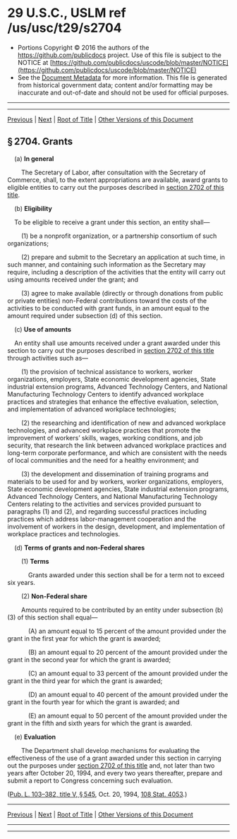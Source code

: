 ---
---

# 29 U.S.C., USLM ref /us/usc/t29/s2704

* Portions Copyright © 2016 the authors of the https://github.com/publicdocs project.
  Use of this file is subject to the NOTICE at [https://github.com/publicdocs/uscode/blob/master/NOTICE](https://github.com/publicdocs/uscode/blob/master/NOTICE)
* See the [Document Metadata](././../../../..//README.md) for more information.
  This file is generated from historical government data; content and/or formatting may be inaccurate and out-of-date and should not be used for official purposes.

----------
----------

[Previous](./../../../..//us/usc/t29/ch29/m__us_usc_t29_s2703.md) | [Next](./../../../..//us/usc/t29/ch29/m__us_usc_t29_s2705.md) | [Root of Title](./../../../../) | [Other Versions of this Document](https://publicdocs.github.io/go/links?ns=uslm&ref=%2Fus%2Fusc%2Ft29%2Fs2704)

## § 2704. Grants

    (a) __In general__ 

        The Secretary of Labor, after consultation with the Secretary of Commerce, shall, to the extent appropriations are available, award grants to eligible entities to carry out the purposes described in [section 2702 of this title][/us/usc/t29/s2702].

    (b) __Eligibility__ 

    To be eligible to receive a grant under this section, an entity shall—

        (1) be a nonprofit organization, or a partnership consortium of such organizations;

        (2) prepare and submit to the Secretary an application at such time, in such manner, and containing such information as the Secretary may require, including a description of the activities that the entity will carry out using amounts received under the grant; and

        (3) agree to make available (directly or through donations from public or private entities) non-Federal contributions toward the costs of the activities to be conducted with grant funds, in an amount equal to the amount required under subsection (d) of this section.

    (c) __Use of amounts__ 

    An entity shall use amounts received under a grant awarded under this section to carry out the purposes described in [section 2702 of this title][/us/usc/t29/s2702] through activities such as—

        (1) the provision of technical assistance to workers, worker organizations, employers, State economic development agencies, State industrial extension programs, Advanced Technology Centers, and National Manufacturing Technology Centers to identify advanced workplace practices and strategies that enhance the effective evaluation, selection, and implementation of advanced workplace technologies;

        (2) the researching and identification of new and advanced workplace technologies, and advanced workplace practices that promote the improvement of workers’ skills, wages, working conditions, and job security, that research the link between advanced workplace practices and long-term corporate performance, and which are consistent with the needs of local communities and the need for a healthy environment; and

        (3) the development and dissemination of training programs and materials to be used for and by workers, worker organizations, employers, State economic development agencies, State industrial extension programs, Advanced Technology Centers, and National Manufacturing Technology Centers relating to the activities and services provided pursuant to paragraphs (1) and (2), and regarding successful practices including practices which address labor-management cooperation and the involvement of workers in the design, development, and implementation of workplace practices and technologies.

    (d) __Terms of grants and non-Federal shares__ 

        (1) __Terms__ 

            Grants awarded under this section shall be for a term not to exceed six years.

        (2) __Non-Federal share__ 

        Amounts required to be contributed by an entity under subsection (b)(3) of this section shall equal—

            (A) an amount equal to 15 percent of the amount provided under the grant in the first year for which the grant is awarded;

            (B) an amount equal to 20 percent of the amount provided under the grant in the second year for which the grant is awarded;

            (C) an amount equal to 33 percent of the amount provided under the grant in the third year for which the grant is awarded;

            (D) an amount equal to 40 percent of the amount provided under the grant in the fourth year for which the grant is awarded; and

            (E) an amount equal to 50 percent of the amount provided under the grant in the fifth and sixth years for which the grant is awarded.

    (e) __Evaluation__ 

        The Department shall develop mechanisms for evaluating the effectiveness of the use of a grant awarded under this section in carrying out the purposes under [section 2702 of this title][/us/usc/t29/s2702] and, not later than two years after October 20, 1994, and every two years thereafter, prepare and submit a report to Congress concerning such evaluation.

([Pub. L. 103–382, title V, § 545][/us/pl/103/382/s545], Oct. 20, 1994, [108 Stat. 4053][/us/stat/108/4053].)

----------

[Previous](./../../../..//us/usc/t29/ch29/m__us_usc_t29_s2703.md) | [Next](./../../../..//us/usc/t29/ch29/m__us_usc_t29_s2705.md) | [Root of Title](./../../../../) | [Other Versions of this Document](https://publicdocs.github.io/go/links?ns=uslm&ref=%2Fus%2Fusc%2Ft29%2Fs2704)

----------
----------

[/us/usc/t29/s2702]: https://publicdocs.github.io/go/links?ns=uslm&ref=%2Fus%2Fusc%2Ft29%2Fs2702
[/us/usc/t29/s2702]: https://publicdocs.github.io/go/links?ns=uslm&ref=%2Fus%2Fusc%2Ft29%2Fs2702
[/us/usc/t29/s2702]: https://publicdocs.github.io/go/links?ns=uslm&ref=%2Fus%2Fusc%2Ft29%2Fs2702
[/us/pl/103/382/s545]: https://publicdocs.github.io/go/links?ns=uslm&ref=%2Fus%2Fpl%2F103%2F382%2Fs545
[/us/stat/108/4053]: https://publicdocs.github.io/go/links?ns=uslm&ref=%2Fus%2Fstat%2F108%2F4053


